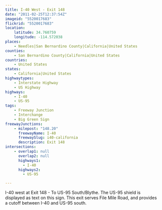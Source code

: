 ```yaml
---
title: I-40 West - Exit 148
date: "2011-02-25T12:37:54Z"
imageid: "5520017683"
flickrid: "5520017683"
location:
    latitude: 34.760759
    longitude: -114.572038
places:
    - Needles|San Bernardino County|California|United States
counties:
    - San Bernardino County|California|United States
countries:
    - United States
states:
    - California|United States
highwaytypes:
    - Interstate Highway
    - US Highway
highways:
    - I-40
    - US-95
tags:
    - Freeway Junction
    - Interchange
    - Big Green Sign
freewayJunctions:
    - milepost: "148.20"
      freewayName: I-40
      freewaySlug: i40-california
      description: Exit 148
intersections:
    - overlap1: null
      overlap2: null
      highways1:
        - I-40
      highways2:
        - US-95

---
```

I-40 west at Exit 148 - To US-95 South/Blythe.  The US-95 shield is displayed as text on this sign.  This exit serves File Mile Road, and provides a cutoff between I-40 and US-95 south.